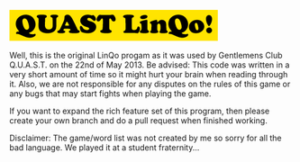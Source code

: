 ![QUAST LinQo](logo.png)

Well, this is the original LinQo progam as it was used by Gentlemens Club Q.U.A.S.T. on the 22nd of May 2013. Be advised: This code was written in a very short amount of time so it might hurt your brain when reading through it. Also,  we are not responsible for any disputes on the rules of this game or any bugs that may start fights when playing the game.

If you want to expand the rich feature set of this program, then please create your own branch and do a pull request when finished working.

Disclaimer:
The game/word list was not created by me so sorry for all the bad language. We played it at a student fraternity...
